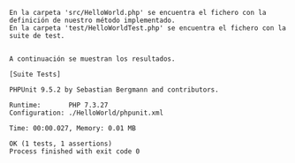 ﻿
    En la carpeta 'src/HelloWorld.php' se encuentra el fichero con la definición de nuestro método implementado.
    En la carpeta 'test/HelloWorldTest.php' se encuentra el fichero con la suite de test.


    A continuación se muestran los resultados.
    
    [Suite Tests]

    PHPUnit 9.5.2 by Sebastian Bergmann and contributors.

    Runtime:       PHP 7.3.27
    Configuration: ./HelloWorld/phpunit.xml

    Time: 00:00.027, Memory: 0.01 MB

    OK (1 tests, 1 assertions)
    Process finished with exit code 0